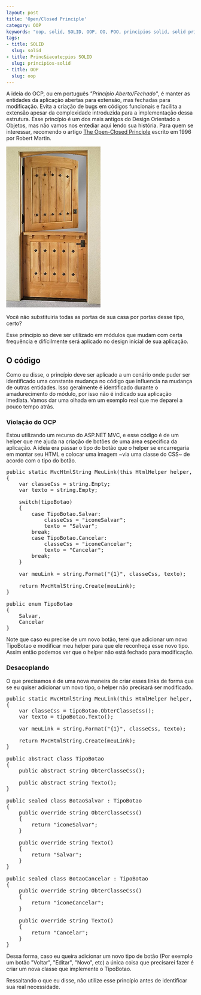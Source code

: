 ```yaml
--- 
layout: post
title: 'Open/Closed Principle'
category: OOP
keywords: "oop, solid, SOLID, OOP, OO, POO, principios solid, solid principles, poo, oo, Open Closed Principle, ocp, OCP, Principio aberto fechado"
tags: 
- title: SOLID
  slug: solid
- title: Princ&iacute;pios SOLID
  slug: principios-solid  
- title: OOP
  slug: oop
---
```


A ideia do OCP, ou em português *"Princípio Aberto/Fechado"*, é manter as entidades da aplicação abertas para extensão, mas fechadas para modificação.
Evita a criação de bugs em códigos funcionais e facilita a extensão apesar da complexidade introduzida para a implementação dessa estrutura.
Esse princípio é um dos mais antigos do Design Orientado a Objetos, mas não vamos nos entediar aqui lendo sua história. Para quem se interessar, recomendo o artigo [The Open-Closed Principle][ocp-robert-martin-artile] escrito em 1996 por Robert Martin.


<img title="Porta holandesa" src="/images/dutch-door-ocp.jpg" class="post_img" />
	<p class="post_img_subtitle">Você não substituiria todas as portas de sua casa por portas desse tipo, certo?</p>


Esse princípio só deve ser utilizado em módulos que mudam com certa frequência e difícilmente será aplicado no design inicial de sua aplicação.

## O código

Como eu disse, o princípio deve ser aplicado a um cenário onde puder ser identificado uma constante mudança no código que influencia na mudança de outras entidades.
Isso geralmente é identificado durante o amadurecimento do módulo, por isso não é indicado sua aplicação imediata.
Vamos dar uma olhada em um exemplo real que me deparei a pouco tempo atrás.

### Violação do OCP

Estou utilizando um recurso do ASP.NET MVC, e esse código é de um helper que me ajuda na criação de botões de uma área específica da aplicação.
A ideia era passar o tipo do botão que o helper se encarregaria em montar seu HTML e colocar uma imagem ~via uma classe do CSS~ de acordo com o tipo do botão.

<pre name="code" class="c-sharp">
public static MvcHtmlString MeuLink(this HtmlHelper helper, TipoBotao tipoBotao)
{
    var classeCss = string.Empty;
	var texto = string.Empty;
	
	switch(tipoBotao)
	{
		case TipoBotao.Salvar:
			classeCss = "iconeSalvar";
			texto = "Salvar";
		break;
		case TipoBotao.Cancelar:
			classeCss = "iconeCancelar";
			texto = "Cancelar";
		break;
	}

    var meuLink = string.Format("<a class='estiloPadraoDoBotao {0}'><span>{1}</span></a>", classeCss, texto);

    return MvcHtmlString.Create(meuLink);
}

public enum TipoBotao
{
    Salvar,
    Cancelar
}
</pre>

Note que caso eu precise de um novo botão, terei que adicionar um novo TipoBotao e modificar meu helper para que ele reconheça esse novo tipo. Assim então podemos ver que o helper não está fechado para modificação.

### Desacoplando

O que precisamos é de uma nova maneira de criar esses links de forma que se eu quiser adicionar um novo tipo, o helper não precisará ser modificado.

<pre name="code" class="c-sharp">
public static MvcHtmlString MeuLink(this HtmlHelper helper, TipoBotao tipoBotao)
{
    var classeCss = tipoBotao.ObterClasseCss();
    var texto = tipoBotao.Texto();

    var meuLink = string.Format("<a class='estiloPadraoDoBotao {0}'>{1}</a>", classeCss, texto);

    return MvcHtmlString.Create(meuLink);
}

public abstract class TipoBotao
{
    public abstract string ObterClasseCss();

    public abstract string Texto();
}

public sealed class BotaoSalvar : TipoBotao
{
    public override string ObterClasseCss()
    {
        return "iconeSalvar";
    }

    public override string Texto()
    {
        return "Salvar";
    }
}

public sealed class BotaoCancelar : TipoBotao
{
    public override string ObterClasseCss()
    {
        return "iconeCancelar";
    }

    public override string Texto()
    {
        return "Cancelar";
    }
}
</pre>

Dessa forma, caso eu queira adicionar um novo tipo de botão (Por exemplo um botão "Voltar", "Editar", "Novo", etc) a única coisa que precisarei fazer é criar um nova classe que implemente o TipoBotao.

Ressaltando o que eu disse, não utilize esse princípio antes de identificar sua real necessidade.

[ocp-robert-martin-artile]:http://www.objectmentor.com/resources/articles/ocp.pdf
